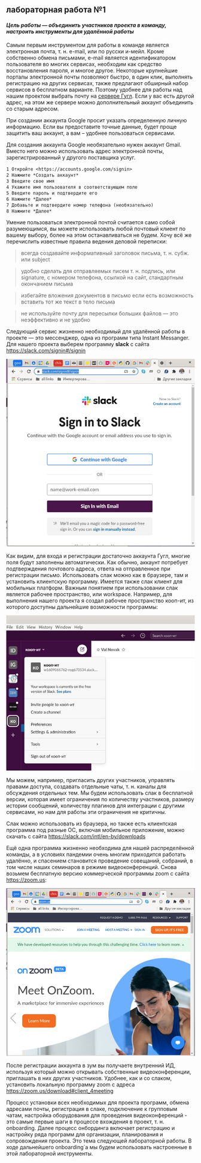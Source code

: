 ## лабораторная работа №1

#### *Цель работы — объединить участников проекта в команду, настроить инструменты для удалённой работы*

Самым первым инструментом для работы в команде является электронная
почта, т. н. e-mail, или по русски и-мейл. Кроме собственно обмена
письмами,  e-mail является идентификатором пользователя во многих
сервисах, необходим как средство восстановления пароля, и многое
другое. Некоторые крупнейшие порталы электронной почты позволяют
быстро, в один клик,   выполнять регистрацию на других сервисах, также
предлагают обширный набор сервисов в бесплатном варианте. Поэтому
удобнее для работы над нашим проектом выбрать почту на [сервере
Гугл](https://mail.google.com). Если у вас есть другой адрес, на этом же сервере
можно дополнительный аккаунт объединить со старым адресом.

При создании аккаунта Google просит указать определенную личную
информацию. Если вы предоставите точные данные, будет проще защитить
ваш аккаунт, а вам – удобнее пользоваться сервисами.

Для создания аккаунта Google необязательно нужен аккаунт Gmail. Вместо
него можно использовать адрес электронной почты, зарегистрированный
у другого поставщика услуг.

    1 Откройте <https://accounts.google.com/signin>
    2 Нажмите *Создать аккаунт*
    3 Введите свое имя
    4 Укажите имя пользователя в соответствующем поле
    5 Введите пароль и подтвердите его
    6 Нажмите *Далее*
    7 Добавьте и подтвердите номер телефона (необязательно)
    8 Нажмите *Далее*

Умение пользоваться электронной почтой считается само собой
разумеющимся, вы можете использовать любой почтовый клиент по
вашему выбору, более на этом останавливаться не будем. Хочу всё же
перечислить известные правила ведения деловой переписки:

> всегда создавайте информативный заголовок письма, т. н. субж. или subject
    
> удобно сделать для отправляемых писем т. н. подпись, или signature,
с номером телефона, ссылкой на сайт, стандартным окончанием письма
    
> избегайте вложения документов в письмо если есть возможность
вставить тот же текст в тело письма
    
> не используйте почту для пересылки больших файлов
— это неэффективно и не удобно

Следующий сервис жизненно необходимый для удалённой работы в
проекте — это мессенджер, одна из программ типа Instant Messanger. Для
нашего проекта выберем программу **slack** с сайта <https://slack.com/signin#/signin>

![slack signin](img/slack.jpg)

Как видим, для входа и регистрации достаточно аккаунта Гугл,
многие поля будут заполнены автоматически. Как обычно, аккаунт
потребует подтверждения почтового адреса, ответа на отправленное
при регистрации письмо. Использовать слак можно как в браузере,
там и установить клиентскую программу. Имеется также слак клиент
для мобильных платформ. Важным понятием при использовании слак
является рабочее пространство, или workspace. Например, для выполнения
нашего проекта я создал рабочее пространство кооп-ит, из которого
доступны дальнейшие возможности программы:

![slack koop-it](img/slack-koop-it.jpg)

Мы можем, например, пригласить других участников, управлять правами
доступа, создавать отдельные чаты, т. н. каналы для обсуждения
отдельных тем. Мы будем использовать слак в бесплатной версии,
которая имеет ограничения по количеству участников, размеру
истории сообщений, количеству плагинов для интеграции с другими
сервисами, но нам для работы эти ограничения не критичны.

Слак можно использовать из браузера, но также есть клиентская
программа под разные ОС, включая мобильное приложение, можно скачать
с сайта <https://slack.com/intl/en-by/downloads>

Ещё одна программа жизненно необходима для нашей распределённой
команды, а в условиях пандемии очень многим приходится работать
удалённо, и спасением становится проведение совещаний, собраний, в
том числе наших семинаров в режиме видеоконференций. Снова возьмем
бесплатную версию коммерческой программы zoom с сайта <https://zoom.us>:

![zoom signin](img/zoom.jpg)

После регистрации аккаунта в зум вы получаете внутренний ИД,
используя который можно открывать собственные видеоконференции,
приглашать в них других участников. Удобнее, как и со слаком,
установить локальную программу zoom с адреса
 <https://zoom.us/download#client_4meeting>

Процесс установки всех необходимых для проекта программ, обмена
адресами почты, регистрация в слаке, подключение к групповым
чатам, настройка оборудования для проведения видеоконференций - это
самые первые шаги в процессе вхождения в проект, т. н. onboarding. Далее
процесс онбординга включает регистрацию и настройку ряда программ
для организации, планирования и сопровождения проекта. Это тема
следующей лабораторной работы. В ходе дальнейшего  onboarding`а мы будем
использовать настроенные в этой лабораторной инструменты.
